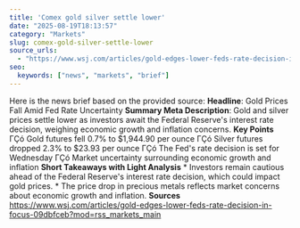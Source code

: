 ```yaml
---
title: 'Comex gold silver settle lower'
date: "2025-08-19T18:13:57"
category: "Markets"
slug: comex-gold-silver-settle-lower
source_urls:
  - "https://www.wsj.com/articles/gold-edges-lower-feds-rate-decision-in-focus-09dbfceb?mod=rss_markets_main"
seo:
  keywords: ["news", "markets", "brief"]
---
```

Here is the news brief based on the provided source:  **Headline**: Gold Prices Fall Amid Fed Rate Uncertainty  **Summary Meta Description**: Gold and silver prices settle lower as investors await the Federal Reserve's interest rate decision, weighing economic growth and inflation concerns.  **Key Points**  ΓÇó Gold futures fell 0.7% to $1,944.90 per ounce ΓÇó Silver futures dropped 2.3% to $23.93 per ounce ΓÇó The Fed's rate decision is set for Wednesday ΓÇó Market uncertainty surrounding economic growth and inflation  **Short Takeaways with Light Analysis**  * Investors remain cautious ahead of the Federal Reserve's interest rate decision, which could impact gold prices. * The price drop in precious metals reflects market concerns about economic growth and inflation.  **Sources** https://www.wsj.com/articles/gold-edges-lower-feds-rate-decision-in-focus-09dbfceb?mod=rss_markets_main 

